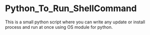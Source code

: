 # Python_To_Run_ShellCommand
This is a small python script where you can write any update or install process and run at once using OS module for python.
